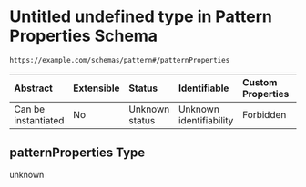 # Untitled undefined type in Pattern Properties Schema

```txt
https://example.com/schemas/pattern#/patternProperties
```



| Abstract            | Extensible | Status         | Identifiable            | Custom Properties | Additional Properties | Access Restrictions | Defined In                                                                              |
| :------------------ | :--------- | :------------- | :---------------------- | :---------------- | :-------------------- | :------------------ | :-------------------------------------------------------------------------------------- |
| Can be instantiated | No         | Unknown status | Unknown identifiability | Forbidden         | Allowed               | none                | [pattern.schema.json*](../generated-schemas/pattern.schema.json "open original schema") |

## patternProperties Type

unknown
